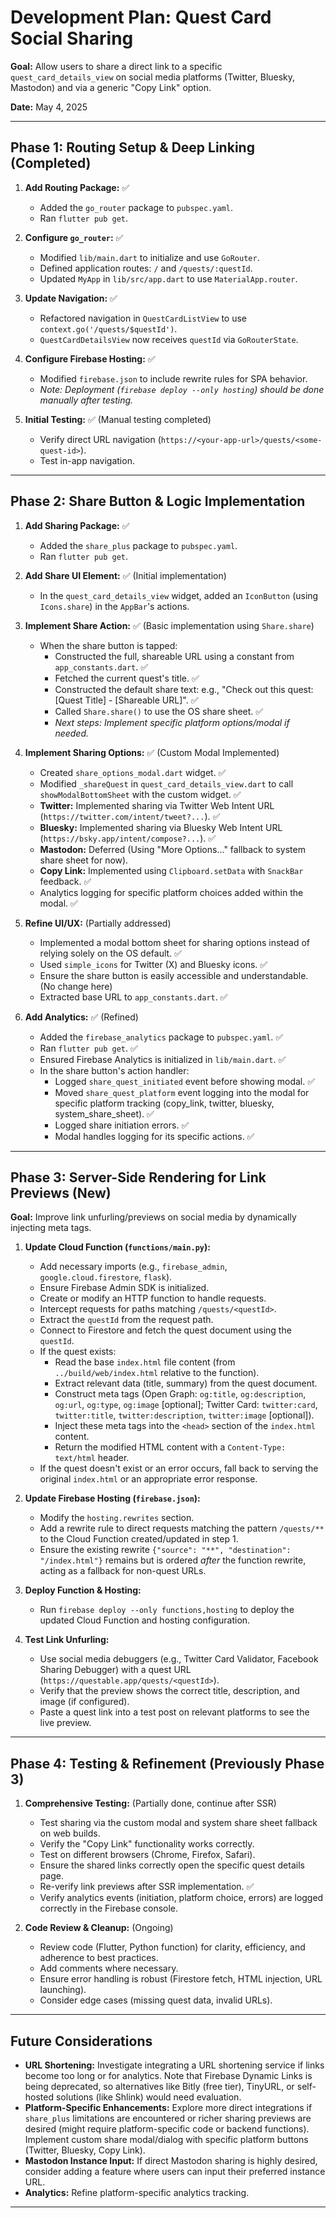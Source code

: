 # Development Plan: Quest Card Social Sharing

**Goal:** Allow users to share a direct link to a specific `quest_card_details_view` on social media platforms (Twitter, Bluesky, Mastodon) and via a generic "Copy Link" option.

**Date:** May 4, 2025

---

## Phase 1: Routing Setup & Deep Linking (Completed)

1.  **Add Routing Package:** ✅
    *   Added the `go_router` package to `pubspec.yaml`.
    *   Ran `flutter pub get`.

2.  **Configure `go_router`:** ✅
    *   Modified `lib/main.dart` to initialize and use `GoRouter`.
    *   Defined application routes: `/` and `/quests/:questId`.
    *   Updated `MyApp` in `lib/src/app.dart` to use `MaterialApp.router`.

3.  **Update Navigation:** ✅
    *   Refactored navigation in `QuestCardListView` to use `context.go('/quests/$questId')`.
    *   `QuestCardDetailsView` now receives `questId` via `GoRouterState`.

4.  **Configure Firebase Hosting:** ✅
    *   Modified `firebase.json` to include rewrite rules for SPA behavior.
    *   *Note: Deployment (`firebase deploy --only hosting`) should be done manually after testing.*

5.  **Initial Testing:** ✅ (Manual testing completed)
    *   Verify direct URL navigation (`https://<your-app-url>/quests/<some-quest-id>`).
    *   Test in-app navigation.

---

## Phase 2: Share Button & Logic Implementation

1.  **Add Sharing Package:** ✅
    *   Added the `share_plus` package to `pubspec.yaml`.
    *   Ran `flutter pub get`.

2.  **Add Share UI Element:** ✅ (Initial implementation)
    *   In the `quest_card_details_view` widget, added an `IconButton` (using `Icons.share`) in the `AppBar`'s actions.

3.  **Implement Share Action:** ✅ (Basic implementation using `Share.share`)
    *   When the share button is tapped:
        *   Constructed the full, shareable URL using a constant from `app_constants.dart`. ✅
        *   Fetched the current quest's title. ✅
        *   Constructed the default share text: e.g., "Check out this quest: [Quest Title] - [Shareable URL]". ✅
        *   Called `Share.share()` to use the OS share sheet. ✅
        *   *Next steps: Implement specific platform options/modal if needed.*

4.  **Implement Sharing Options:** ✅ (Custom Modal Implemented)
    *   Created `share_options_modal.dart` widget. ✅
    *   Modified `_shareQuest` in `quest_card_details_view.dart` to call `showModalBottomSheet` with the custom widget. ✅
    *   **Twitter:** Implemented sharing via Twitter Web Intent URL (`https://twitter.com/intent/tweet?...`). ✅
    *   **Bluesky:** Implemented sharing via Bluesky Web Intent URL (`https://bsky.app/intent/compose?...`). ✅
    *   **Mastodon:** Deferred (Using "More Options..." fallback to system share sheet for now).
    *   **Copy Link:** Implemented using `Clipboard.setData` with `SnackBar` feedback. ✅
    *   Analytics logging for specific platform choices added within the modal. ✅

5.  **Refine UI/UX:** (Partially addressed)
    *   Implemented a modal bottom sheet for sharing options instead of relying solely on the OS default. ✅
    *   Used `simple_icons` for Twitter (X) and Bluesky icons. ✅
    *   Ensure the share button is easily accessible and understandable. (No change here)
    *   Extracted base URL to `app_constants.dart`. ✅

6.  **Add Analytics:** ✅ (Refined)
    *   Added the `firebase_analytics` package to `pubspec.yaml`. ✅
    *   Ran `flutter pub get`. ✅
    *   Ensured Firebase Analytics is initialized in `lib/main.dart`. ✅
    *   In the share button's action handler:
        *   Logged `share_quest_initiated` event before showing modal. ✅
        *   Moved `share_quest_platform` event logging into the modal for specific platform tracking (copy_link, twitter, bluesky, system_share_sheet). ✅
        *   Logged share initiation errors. ✅
        *   Modal handles logging for its specific actions. ✅

---

## Phase 3: Server-Side Rendering for Link Previews (New)

**Goal:** Improve link unfurling/previews on social media by dynamically injecting meta tags.

1.  **Update Cloud Function (`functions/main.py`):**
    *   Add necessary imports (e.g., `firebase_admin`, `google.cloud.firestore`, `flask`).
    *   Ensure Firebase Admin SDK is initialized.
    *   Create or modify an HTTP function to handle requests.
    *   Intercept requests for paths matching `/quests/<questId>`.
    *   Extract the `questId` from the request path.
    *   Connect to Firestore and fetch the quest document using the `questId`.
    *   If the quest exists:
        *   Read the base `index.html` file content (from `../build/web/index.html` relative to the function).
        *   Extract relevant data (title, summary) from the quest document.
        *   Construct meta tags (Open Graph: `og:title`, `og:description`, `og:url`, `og:type`, `og:image` [optional]; Twitter Card: `twitter:card`, `twitter:title`, `twitter:description`, `twitter:image` [optional]).
        *   Inject these meta tags into the `<head>` section of the `index.html` content.
        *   Return the modified HTML content with a `Content-Type: text/html` header.
    *   If the quest doesn't exist or an error occurs, fall back to serving the original `index.html` or an appropriate error response.

2.  **Update Firebase Hosting (`firebase.json`):**
    *   Modify the `hosting.rewrites` section.
    *   Add a rewrite rule to direct requests matching the pattern `/quests/**` to the Cloud Function created/updated in step 1.
    *   Ensure the existing rewrite `{"source": "**", "destination": "/index.html"}` remains but is ordered *after* the function rewrite, acting as a fallback for non-quest URLs.

3.  **Deploy Function & Hosting:**
    *   Run `firebase deploy --only functions,hosting` to deploy the updated Cloud Function and hosting configuration.

4.  **Test Link Unfurling:**
    *   Use social media debuggers (e.g., Twitter Card Validator, Facebook Sharing Debugger) with a quest URL (`https://questable.app/quests/<questId>`).
    *   Verify that the preview shows the correct title, description, and image (if configured).
    *   Paste a quest link into a test post on relevant platforms to see the live preview.

---

## Phase 4: Testing & Refinement (Previously Phase 3)

1.  **Comprehensive Testing:** (Partially done, continue after SSR)
    *   Test sharing via the custom modal and system share sheet fallback on web builds.
    *   Verify the "Copy Link" functionality works correctly.
    *   Test on different browsers (Chrome, Firefox, Safari).
    *   Ensure the shared links correctly open the specific quest details page.
    *   Re-verify link previews after SSR implementation. ✅
    *   Verify analytics events (initiation, platform choice, errors) are logged correctly in the Firebase console.

2.  **Code Review & Cleanup:** (Ongoing)
    *   Review code (Flutter, Python function) for clarity, efficiency, and adherence to best practices.
    *   Add comments where necessary.
    *   Ensure error handling is robust (Firestore fetch, HTML injection, URL launching).
    *   Consider edge cases (missing quest data, invalid URLs).

---

## Future Considerations

*   **URL Shortening:** Investigate integrating a URL shortening service if links become too long or for analytics. Note that Firebase Dynamic Links is being deprecated, so alternatives like Bitly (free tier), TinyURL, or self-hosted solutions (like Shlink) would need evaluation.
*   **Platform-Specific Enhancements:** Explore more direct integrations if `share_plus` limitations are encountered or richer sharing previews are desired (might require platform-specific code or backend functions). Implement custom share modal/dialog with specific platform buttons (Twitter, Bluesky, Copy Link).
*   **Mastodon Instance Input:** If direct Mastodon sharing is highly desired, consider adding a feature where users can input their preferred instance URL.
*   **Analytics:** Refine platform-specific analytics tracking.

---
